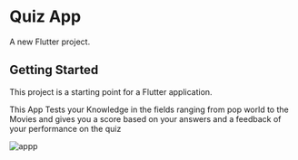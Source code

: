 # Quiz App

A new Flutter project.

## Getting Started

This project is a starting point for a Flutter application.

This App Tests your Knowledge in the fields ranging from pop world to the Movies and gives you a score based on your answers and a feedback of your performance on the quiz

![appp](https://user-images.githubusercontent.com/48996209/83359692-7cf55c80-a399-11ea-8a47-fb31d382e6ec.png)
